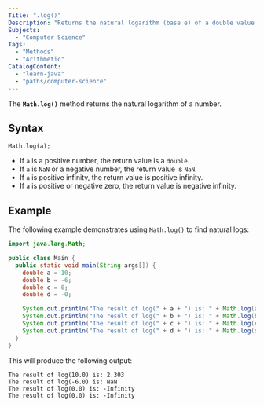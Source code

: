```yaml
---
Title: ".log()"
Description: "Returns the natural logarithm (base e) of a double value as a parameter."
Subjects:
  - "Computer Science"
Tags:
  - "Methods"
  - "Arithmetic"
CatalogContent:
  - "learn-java"
  - "paths/computer-science"
---
```


The **`Math.log()`** method returns the natural logarithm of a number.

## Syntax

```pseudo
Math.log(a);
```

- If `a` is a positive number, the return value is a `double`.
- If `a` is `NaN` or a negative number, the return value is `NaN`.
- If `a` is positive infinity, the return value is positive infinity.
- If `a` is positive or negative zero, the return value is negative infinity.

## Example

The following example demonstrates using `Math.log()` to find natural logs:

```java
import java.lang.Math;

public class Main {
  public static void main(String args[]) {
    double a = 10;
    double b = -6;
    double c = 0;
    double d = -0;

    System.out.println("The result of log(" + a + ") is: " + Math.log(a));
    System.out.println("The result of log(" + b + ") is: " + Math.log(b));
    System.out.println("The result of log(" + c + ") is: " + Math.log(c));
    System.out.println("The result of log(" + d + ") is: " + Math.log(d));
  }
}
```

This will produce the following output:

```shell
The result of log(10.0) is: 2.303
The result of log(-6.0) is: NaN
The result of log(0.0) is: -Infinity
The result of log(0.0) is: -Infinity
```
